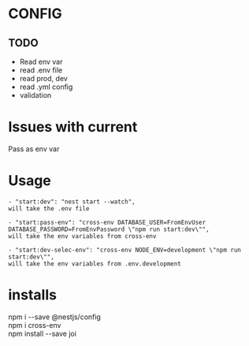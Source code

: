 # CONFIG

## TODO

- Read env var
- read .env file
- read prod, dev
- read .yml config
- validation

# Issues with current

Pass as env var

# Usage

    - "start:dev": "nest start --watch",
    will take the .env file

    - "start:pass-env": "cross-env DATABASE_USER=FromEnvUser DATABASE_PASSWORD=FromEnvPassword \"npm run start:dev\"",
    will take the env variables from cross-env

    - "start:dev-selec-env": "cross-env NODE_ENV=development \"npm run start:dev\"",
    will take the env variables from .env.development

# installs

npm i --save @nestjs/config  
npm i cross-env  
npm install --save joi

<!-- https://discordapp.com/channels/520622812742811698/1077272273418981539/1077272273418981539 -->
